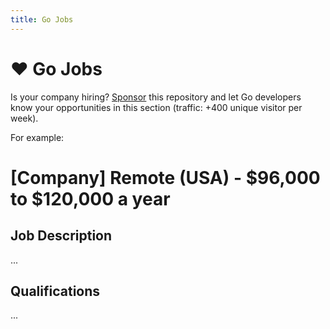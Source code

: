 ```yaml
---
title: Go Jobs
---
```


# ❤️ Go Jobs

Is your company hiring? [Sponsor](https://github.com/sponsors/teivah/sponsorships?sponsor=teivah&tier_id=316526&preview=true) this repository and let Go developers know your opportunities in this section (traffic: +400 unique visitor per week).

For example:

# [Company] Remote (USA) - $96,000 to $120,000 a year

## Job Description

...

## Qualifications

...

